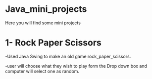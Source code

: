 # Java_mini_projects
Here you will find some mini projects



# 1- Rock Paper Scissors
-Used Java Swing to make an old game rock_paper_scissors.

-user will choose what they wish to play form the Drop down box and computer will select one as random.
